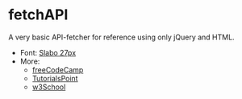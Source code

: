 # fetchAPI
A very basic API-fetcher for reference using only jQuery and HTML.

- Font: [Slabo 27px](https://fonts.google.com/specimen/Slabo+27px?selection.family=Slabo+27px)
- More:
  - [freeCodeCamp](https://www.freecodecamp.org/challenges/get-json-with-the-jquery-getjson-method)
  - [TutorialsPoint](https://www.tutorialspoint.com/jquery/ajax-jquery-getjson.html)
  - [w3School](https://www.w3schools.com/jquery/ajax_getjson.asp)

